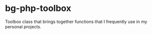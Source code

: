 # bg-php-toolbox
Toolbox class that brings together functions that I frequently use in my personal projects.
